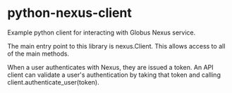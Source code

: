python-nexus-client
===================

Example python client for interacting with Globus Nexus service.

The main entry point to this library is nexus.Client.  This allows
access to all of the main methods.

When a user authenticates with Nexus, they are issued a token.  An API
client can validate a user's authentication by taking that token and
calling client.authenticate_user(token).
